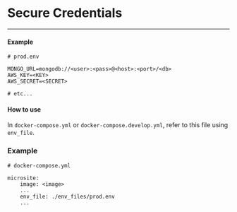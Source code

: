 # Secure Credentials
---

#### Example

```
# prod.env

MONGO_URL=mongodb://<user>:<pass>@<host>:<port>/<db>
AWS_KEY=<KEY>
AWS_SECRET=<SECRET>

# etc...
```

#### How to use
In `docker-compose.yml` or `docker-compose.develop.yml`, refer to this file using `env_file`.

### Example

```
# docker-compose.yml

microsite:
    image: <image>
    ...
    env_file: ./env_files/prod.env
    ...
```
